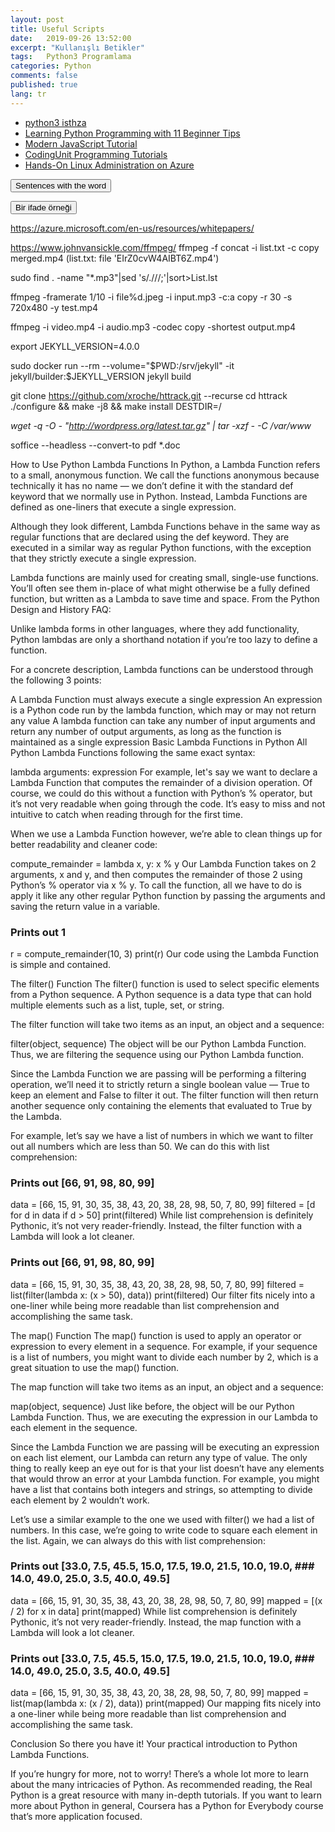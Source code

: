 ```yaml
---
layout: post
title: Useful Scripts
date:   2019-09-26 13:52:00
excerpt: "Kullanışlı Betikler"
tags:   Python3 Programlama 
categories: Python
comments: false
published: true
lang: tr
---
```



*  [python3 isthza](https://vdemir.github.io/viewer/web/viewer.html?file=https://vdemir.github.io/assets/istihza/python3.pdf)
*  [Learning Python Programming with 11 Beginner Tips](https://vdemir.github.io/viewer/web/viewer.html?file=https://vdemir.github.io/assets/pythn/Learning-Tips.pdf)
*  [Modern JavaScript Tutorial](https://javascript.info)
*  [CodingUnit Programming Tutorials](https://www.codingunit.com/)
*  [Hands-On Linux Administration on Azure](https://www.codingunit.com/)


<div class="teaser clearfix"></div>

<script>
function myFunction2() {
    if (document.getElementById('id02').style.display === 'none') {
        document.getElementById('id02').style.display='block';
    } else {
        document.getElementById('id02').style.display='none';
    }
}
</script>

<button  onclick="myFunction2()">Sentences with the word</button> 

<div id="id02" style="display:none">

 {% highlight text  linenos=table %}
 - Australian engineers brought significant innovation to gold and metalliferous mining.
 - The threat of a thunderstorm made it necessary to cancel the picnic.
 - Officials complain that some reporters have prejudged the outcome of the investigation.
 - In such cases, luck plays a part and it might well decide the outcome of the match.
 - An expression could invoke recursive functions or entire subprograms, for example.
 - The numinous quality of the sunset changed a familiar landscape beyond recognition.
{% endhighlight %}
</div>


<script>
function myFunction() {
    if (document.getElementById('id0').style.display === 'none') {
        document.getElementById('id0').style.display='block';
    } else {
        document.getElementById('id0').style.display='none';
    }
}
</script>
<div class="teaser clearfix"></div>

<button  onclick="myFunction()">Bir ifade örneği</button> 

<div id="id0" style="display:none">

 {% highlight text  linenos=table %}
 - Avusturalyalı mühendisler altın ve metal zengin madenciliğine önemli yenilikler getirdi.
 - Fırtına tehdidi pikniği iptal etmeyi gerekli kıldı.
 - Yetkililer, bazı gazetecilerin soruşturma sonucuna peşin hüküm verdiğinden şikayet ediyor.
 - Bu gibi durumlarda şans bir rol oynar ve maçın sonucuna iyi karar verebilir.
 - Bir ifade, örneğin özyinelemeli işlevleri veya tüm alt programlarını çağırabilir.
- Günbatımının akıl almaz kalitesi, tanınmayacak kadar tanıdık bir manzarayı değiştirdi.
{% endhighlight %}
</div>



https://azure.microsoft.com/en-us/resources/whitepapers/

  https://www.johnvansickle.com/ffmpeg/
ffmpeg -f concat -i list.txt -c copy merged.mp4 (list.txt: file 'EIrZ0cvW4AIBT6Z.mp4')


  
sudo find . -name "*.mp3"|sed 's/\.\///;'|sort>List.lst

ffmpeg -framerate 1/10 -i file%d.jpeg -i input.mp3  -c:a copy  -r 30 -s 720x480 -y test.mp4

ffmpeg -i video.mp4 -i audio.mp3 -codec copy -shortest output.mp4

export JEKYLL_VERSION=4.0.0

sudo docker run --rm   --volume="$PWD:/srv/jekyll"   -it jekyll/builder:$JEKYLL_VERSION   jekyll build


git clone https://github.com/xroche/httrack.git --recurse
cd httrack
./configure && make -j8 && make install DESTDIR=/

*wget -q -O - "http://wordpress.org/latest.tar.gz" | tar -xzf - -C /var/www*

soffice --headless --convert-to pdf *.doc


How to Use Python Lambda Functions
In Python, a Lambda Function refers to a small, anonymous function. We call the functions anonymous because technically it has no name — we don’t define it with the standard def keyword that we normally use in Python. Instead, Lambda Functions are defined as one-liners that execute a single expression.

Although they look different, Lambda Functions behave in the same way as regular functions that are declared using the def keyword. They are executed in a similar way as regular Python functions, with the exception that they strictly execute a single expression.

Lambda functions are mainly used for creating small, single-use functions. You’ll often see them in-place of what might otherwise be a fully defined function, but written as a Lambda to save time and space. From the Python Design and History FAQ:

Unlike lambda forms in other languages, where they add functionality, Python lambdas are only a shorthand notation if you’re too lazy to define a function.

For a concrete description, Lambda functions can be understood through the following 3 points:

A Lambda Function must always execute a single expression
An expression is a Python code run by the lambda function, which may or may not return any value
A lambda function can take any number of input arguments and return any number of output arguments, as long as the function is maintained as a single expression
Basic Lambda Functions in Python
All Python Lambda Functions following the same exact syntax:

lambda arguments: expression
For example, let's say we want to declare a Lambda Function that computes the remainder of a division operation. Of course, we could do this without a function with Python’s % operator, but it’s not very readable when going through the code. It’s easy to miss and not intuitive to catch when reading through for the first time.

When we use a Lambda Function however, we’re able to clean things up for better readability and cleaner code:

compute_remainder = lambda x, y: x % y
Our Lambda Function takes on 2 arguments, x and y, and then computes the remainder of those 2 using Python’s % operator via x % y. To call the function, all we have to do is apply it like any other regular Python function by passing the arguments and saving the return value in a variable.

### Prints out 1
r = compute_remainder(10, 3)
print(r)
Our code using the Lambda Function is simple and contained.

The filter() Function
The filter() function is used to select specific elements from a Python sequence. A Python sequence is a data type that can hold multiple elements such as a list, tuple, set, or string.

The filter function will take two items as an input, an object and a sequence:

filter(object, sequence)
The object will be our Python Lambda Function. Thus, we are filtering the sequence using our Python Lambda function.

Since the Lambda Function we are passing will be performing a filtering operation, we’ll need it to strictly return a single boolean value — True to keep an element and False to filter it out. The filter function will then return another sequence only containing the elements that evaluated to True by the Lambda.

For example, let’s say we have a list of numbers in which we want to filter out all numbers which are less than 50. We can do this with list comprehension:

### Prints out [66, 91, 98, 80, 99]
data = [66, 15, 91, 30, 35, 38, 43, 20, 38, 28, 98, 50, 7, 80, 99]
filtered = [d for d in data if d > 50]
print(filtered)
While list comprehension is definitely Pythonic, it’s not very reader-friendly. Instead, the filter function with a Lambda will look a lot cleaner.

### Prints out [66, 91, 98, 80, 99]
data = [66, 15, 91, 30, 35, 38, 43, 20, 38, 28, 98, 50, 7, 80, 99]
filtered = list(filter(lambda x: (x > 50), data))
print(filtered)
Our filter fits nicely into a one-liner while being more readable than list comprehension and accomplishing the same task.

The map() Function
The map() function is used to apply an operator or expression to every element in a sequence. For example, if your sequence is a list of numbers, you might want to divide each number by 2, which is a great situation to use the map() function.

The map function will take two items as an input, an object and a sequence:

map(object, sequence)
Just like before, the object will be our Python Lambda Function. Thus, we are executing the expression in our Lambda to each element in the sequence.

Since the Lambda Function we are passing will be executing an expression on each list element, our Lambda can return any type of value. The only thing to really keep an eye out for is that your list doesn’t have any elements that would throw an error at your Lambda function. For example, you might have a list that contains both integers and strings, so attempting to divide each element by 2 wouldn’t work.

Let’s use a similar example to the one we used with filter() we had a list of numbers. In this case, we’re going to write code to square each element in the list. Again, we can always do this with list comprehension:

### Prints out [33.0, 7.5, 45.5, 15.0, 17.5, 19.0, 21.5, 10.0, 19.0, ### 14.0, 49.0, 25.0, 3.5, 40.0, 49.5]
data = [66, 15, 91, 30, 35, 38, 43, 20, 38, 28, 98, 50, 7, 80, 99]
mapped = [(x / 2) for x in data]
print(mapped)
While list comprehension is definitely Pythonic, it’s not very reader-friendly. Instead, the map function with a Lambda will look a lot cleaner.

### Prints out [33.0, 7.5, 45.5, 15.0, 17.5, 19.0, 21.5, 10.0, 19.0, ### 14.0, 49.0, 25.0, 3.5, 40.0, 49.5]
data = [66, 15, 91, 30, 35, 38, 43, 20, 38, 28, 98, 50, 7, 80, 99]
mapped = list(map(lambda x: (x / 2), data))
print(mapped)
Our mapping fits nicely into a one-liner while being more readable than list comprehension and accomplishing the same task.

Conclusion
So there you have it! Your practical introduction to Python Lambda Functions.

If you’re hungry for more, not to worry! There’s a whole lot more to learn about the many intricacies of Python. As recommended reading, the Real Python is a great resource with many in-depth tutorials. If you want to learn more about Python in general, Coursera has a Python for Everybody course that’s more application focused.

